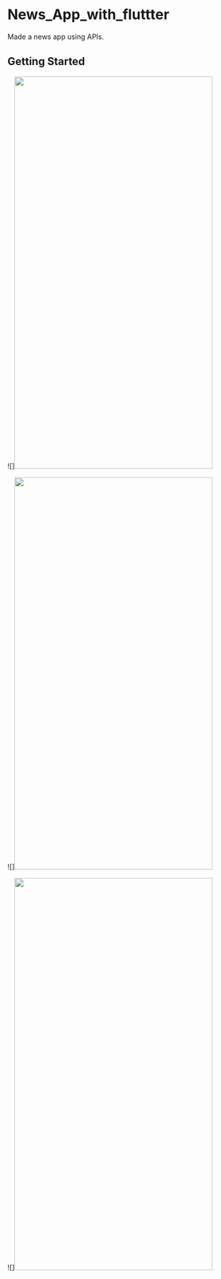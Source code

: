 # News_App_with_fluttter

Made a news app using APIs.

## Getting Started


![]<img src="https://user-images.githubusercontent.com/65916948/127499487-0cc87218-db3c-4fb8-9f3a-1ba36418cf8e.jpg" width="400" height="790">
<p></p>
![]<img src="https://user-images.githubusercontent.com/65916948/127499506-09042f21-9827-47af-b99a-b545529c0061.jpg" width="400" height="790">
<p></p>
![]<img src="https://user-images.githubusercontent.com/65916948/127499745-b5410429-fb71-4c2b-85e5-0735bf2bcaf7.jpg" width="400" height="790">
<p></p>


